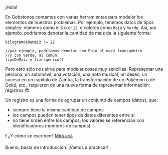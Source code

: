 ¡Hola! 

En Gobstones contamos con varias herramientas para modelar los elementos de nuestros problemas. Por ejemplo, tenemos datos de tipos simples: números como el `5` o el `12`, o colores como `Rojo` y `Verde`. Así, por ejemplo, podríamos denotar la cantidad de maíz de la siguiente forma: 

```puppet
kilogramosDeMaiz := 22

//por ejemplo, podríamos denotar con Rojo al maíz transgénico
//y con Verde, al común
tipoDeMaiz = transgenico() 
```

Pero esto sólo nos sirve para modelar cosas muy sencillas. Representar una persona, un automóvil, una votación, una nota musical, un deseo, un suceso en un capítulo de Zamba, la transformación de un Pokémon o de Gokú, etc., requieren de una nueva forma de representar información: registros :sunglasses:.

Un registro es una forma de agrupar un conjunto de campos (datos), que: 

 * siempre tiene la misma cantidad de campos
 * los campos pueden tener tipos de datos diferentes entre sí
 * no tiene orden entre los campos; los valores se referencian con identificadores (nombres de campos)

:exclamation: ¿Y cómo se escriben? [Mirá acá](http://inpr.web.unq.edu.ar/?dl_id=52)

Bueno, basta de introducción. ¡Vamos a practicar!